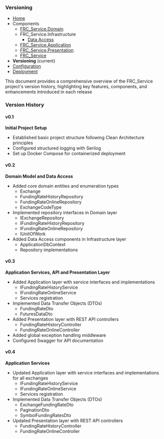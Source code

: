 ### Versioning

- [Home](Home.md)
- Components
  - [FRC_Service.Domain](FRC_Service-Domain.md)
  - FRC_Service.Infrastructure
    - [Data Access](FRC_Service-Infrastructure-DataAccess.md)
  - [FRC_Service.Application](FRC_Service-Application.md)
  - [FRC_Service.Presentation](FRC_Service-Presentation.md)
  - [FRC_Service](FRC_Service.md)
- **Versioning** (current)
- [Configuration](Configuration.md)
- [Deployment](Deployment.md)

This document provides a comprehensive overview of the FRC_Service project's
version history, highlighting key features, components, and enhancements introduced in
each release

### Version History

#### v0.1

**Initial Project Setup**
- Established basic project structure following Clean Architecture principles
- Configured structured logging with Serilog
- Set up Docker Compose for containerized deployment

#### v0.2

**Domain Model and Data Access**
- Added core domain entities and enumeration types
  - Exchange
  - FundingRateHistoryRepository
  - FundingRateOnlineRepository
  - ExchangeCodeType
- Implemented repository interfaces in Domain layer
  - IExchangeRepository
  - IFundingRateHistoryRepository
  - IFundingRateOnlineRepository
  - IUnitOfWork
- Added Data Access components in Infrastructure layer
  - ApplicationDbContext
  - Repository implementations

#### v0.3

**Application Services, API and Presentation Layer**

- Added Application layer with service interfaces and implementations
  - IFundingRateHistoryService
  - IFundingRateOnlineService
  - Services registration
- Implemented Data Transfer Objects (DTOs)
  - FundingRateDto
  - FuturesDataDto
- Added Presentation layer with REST API controllers
  - FundingRateHistoryController
  - FundingRateOnlineController
- Added global exception handling middleware
- Configured Swagger for API documentation

#### v0.4

**Application Services**

- Updated Application layer with service interfaces and implementations for all exchanges
  - IFundingRateHistoryService
  - IFundingRateOnlineService
  - Services registration
- Implemented Data Transfer Objects (DTOs)
  - ExchangeFundingRateDto
  - PaginationDto
  - SymbolFundingRatesDto
- Updated Presentation layer with REST API controllers
  - FundingRateHistoryController
  - FundingRateOnlineController